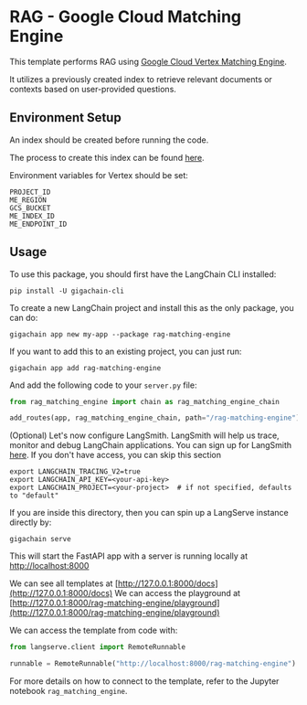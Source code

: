 # RAG - Google Cloud Matching Engine

This template performs RAG using [Google Cloud Vertex Matching Engine](https://cloud.google.com/blog/products/ai-machine-learning/vertex-matching-engine-blazing-fast-and-massively-scalable-nearest-neighbor-search).

It utilizes a previously created index to retrieve relevant documents or contexts based on user-provided questions. 

## Environment Setup

An index should be created before running the code. 

The process to create this index can be found [here](https://github.com/GoogleCloudPlatform/generative-ai/blob/main/language/use-cases/document-qa/question_answering_documents_langchain_matching_engine.ipynb).

Environment variables for Vertex should be set:
```
PROJECT_ID
ME_REGION
GCS_BUCKET
ME_INDEX_ID
ME_ENDPOINT_ID
```

## Usage

To use this package, you should first have the LangChain CLI installed:

```shell
pip install -U gigachain-cli
```

To create a new LangChain project and install this as the only package, you can do:

```shell
gigachain app new my-app --package rag-matching-engine
```

If you want to add this to an existing project, you can just run:

```shell
gigachain app add rag-matching-engine
```

And add the following code to your `server.py` file:
```python
from rag_matching_engine import chain as rag_matching_engine_chain

add_routes(app, rag_matching_engine_chain, path="/rag-matching-engine")
```

(Optional) Let's now configure LangSmith. 
LangSmith will help us trace, monitor and debug LangChain applications. 
You can sign up for LangSmith [here](https://smith.langchain.com/). 
If you don't have access, you can skip this section

```shell
export LANGCHAIN_TRACING_V2=true
export LANGCHAIN_API_KEY=<your-api-key>
export LANGCHAIN_PROJECT=<your-project>  # if not specified, defaults to "default"
```

If you are inside this directory, then you can spin up a LangServe instance directly by:

```shell
gigachain serve
```

This will start the FastAPI app with a server is running locally at 
[http://localhost:8000](http://localhost:8000)

We can see all templates at [http://127.0.0.1:8000/docs](http://127.0.0.1:8000/docs)
We can access the playground at [http://127.0.0.1:8000/rag-matching-engine/playground](http://127.0.0.1:8000/rag-matching-engine/playground)  

We can access the template from code with:

```python
from langserve.client import RemoteRunnable

runnable = RemoteRunnable("http://localhost:8000/rag-matching-engine")
```

For more details on how to connect to the template, refer to the Jupyter notebook `rag_matching_engine`.